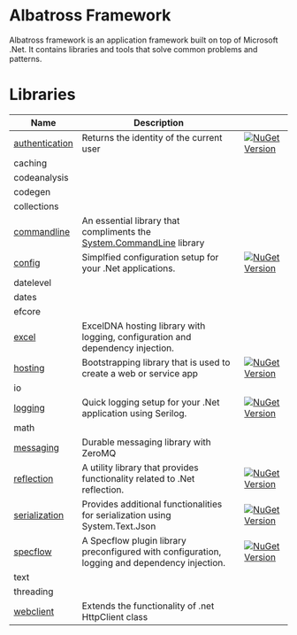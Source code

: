 # Albatross Framework
Albatross framework is an application framework built on top of Microsoft .Net.  It contains libraries and tools that solve common problems and patterns.

# Libraries
|Name|Description||
|-|-|-|
|[authentication](./authentication/Albatross.Authentication/)|Returns the identity of the current user|[![NuGet Version](https://img.shields.io/nuget/v/Albatross.Authentication)](https://www.nuget.org/packages/Albatross.Authentication)|
|caching|||
|codeanalysis|||
|codegen|||
|collections|||
|[commandline](./commandline/Albatross.CommandLine)|An essential library that compliments the [System.CommandLine](https://learn.microsoft.com/en-us/dotnet/standard/commandline/) library||
|[config](./config/Albatross.Config)|Simplfied configuration setup for your .Net applications.|[![NuGet Version](https://img.shields.io/nuget/v/Albatross.Config)](https://www.nuget.org/packages/Albatross.Config)|
|datelevel|||
|dates|||
|efcore|||
|[excel](./excel/Albatross.Hosting.Excel/)|ExcelDNA hosting library with logging, configuration and dependency injection.||
|[hosting](./hosting/Albatross.Hosting/)|Bootstrapping library that is used to create a web or service app|[![NuGet Version](https://img.shields.io/nuget/v/Albatross.Hosting)](https://www.nuget.org/packages/Albatross.Hosting)|
|io|||
|[logging](./logging/Albatross.Logging)|Quick logging setup for your .Net application using Serilog.|[![NuGet Version](https://img.shields.io/nuget/v/Albatross.Logging)](https://www.nuget.org/packages/Albatross.Loggging)|
|math|||
|[messaging](./messaging/Albatross.Messaging)|Durable messaging library with ZeroMQ||
|[reflection](./reflection/Albatross.Reflection/)|A utility library that provides functionality related to .Net reflection.|[![NuGet Version](https://img.shields.io/nuget/v/Albatross.Reflection)](https://www.nuget.org/packages/Albatross.Reflection)|
|[serialization](./serialization/Albatross.Serialization/)|Provides additional functionalities for serialization using System.Text.Json|[![NuGet Version](https://img.shields.io/nuget/v/Albatross.Serialization)](https://www.nuget.org/packages/Albatross.Serialization)|
|[specflow](./testing/Albatross.SpecFlowPlugin//)|A Specflow plugin library preconfigured with configuration, logging and dependency injection.|[![NuGet Version](https://img.shields.io/nuget/v/Albatross.SpecFlowPlugin)](https://www.nuget.org/packages/Albatross.SpecFlowPlugin)|
|text|||
|threading|||
|[webclient](./webclient/Albatross.WebClient/)|Extends the functionality of .net HttpClient class||